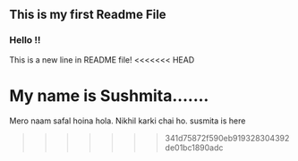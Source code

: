 ## This is my first Readme File

### Hello !!

This is a new line in README file!
<<<<<<< HEAD


My name is Sushmita.......
=======
Mero naam safal hoina hola.
Nikhil karki chai ho.
susmita is here
>>>>>>> 341d75872f590eb919328304392de01bc1890adc

